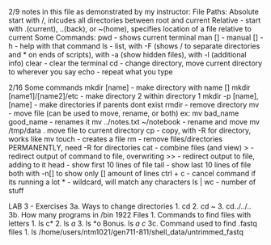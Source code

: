 2/9
notes in this file as demonstrated by my instructor:
File Paths:
    Absolute start with /, inlcudes all directories between root and current
    Relative - start with .(current), ..(back), or ~(home), specifies location of a file relative to current
 Some Commands: 
    pwd - shows current terminal
    man [] - manual
    [] -h - help with that command
    ls - list, with -F (shows / to separate directories and * on ends of scripts), with -a (show hidden files), with -l (additional info)
    clear - clear the terminal
    cd - change directory, move current directory to wherever you say
    echo - repeat what you type

2/16
Some commands
    mkdir [name] - make directory with name []
    mkdir [name1]/[name2]/etc - make directory 2 within directory 1
    mkdir -p [name],[name] - make directories if parents dont exist
    rmdir - remove directory
    mv - move file (can be used to move, rename, or both)
        ex: mv bad_name good_name      - renames it
            mv ../notes.txt ~/notebook  - rename and move
            mv /tmp/data . move file to current directory
    cp - copy, with -R for directory, works like mv
    touch - creates a file
    rm - remove files/directories PERMANENTLY,
        need -R for directories
    cat - combine files (and view)
    > - redirect output of command to file, overwriting
    >> - redirect output to file, adding to it
    head - show first 10 lines of file
    tail - show last 10 lines of file
        both with -n[] to show only [] amount of lines
    ctrl + c - cancel command if its running a lot
    * - wildcard, will match any characters
    ls | wc - number of stuff
    

LAB 3 - Exercises
    3a. Ways to change directories 
        1. cd
        2. cd ~
        3. cd../../..
    3b. How many programs in /bin
        1922 Files
    1. Commands to find files with letters
        1. ls c*
        2. ls *a*
        3. ls *o
        Bonus. ls *a* *c*
    3c. Command used to find .fastq files
        1. ls /home/users/ntm1021/gen711-811/shell_data/untrimmed_fastq